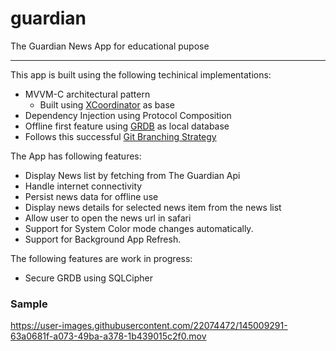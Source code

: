 # guardian
The Guardian News App for educational pupose
***
This app is built using the following techinical implementations:
 - MVVM-C architectural pattern
     - Built using [XCoordinator](https://github.com/quickbirdstudios/XCoordinator) as base
 - Dependency Injection using Protocol Composition
 - Offline first feature using [GRDB](https://github.com/groue/GRDB.swift) as local database
 - Follows this successful [Git Branching Strategy](https://nvie.com/posts/a-successful-git-branching-model/)

The App has following features:
 - Display News list by fetching from The Guardian Api
 - Handle internet connectivity
 - Persist news data for offline use
 - Display news details for selected news item from the news list
 - Allow user to open the news url in safari
 - Support for System Color mode changes automatically.
 - Support for Background App Refresh.
 
The following features are work in progress:
 - Secure GRDB using SQLCipher

### Sample  

https://user-images.githubusercontent.com/22074472/145009291-63a0681f-a073-49ba-a378-1b439015c2f0.mov
